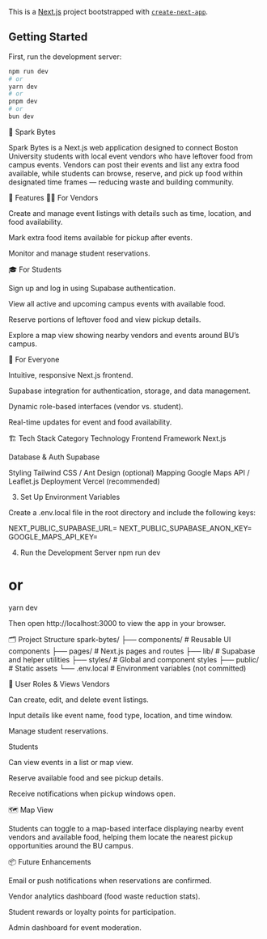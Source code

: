 This is a [Next.js](https://nextjs.org) project bootstrapped with [`create-next-app`](https://nextjs.org/docs/app/api-reference/cli/create-next-app).

## Getting Started

First, run the development server:

```bash
npm run dev
# or
yarn dev
# or
pnpm dev
# or
bun dev
```
🍴 Spark Bytes

Spark Bytes is a Next.js web application designed to connect Boston University students with local event vendors who have leftover food from campus events. Vendors can post their events and list any extra food available, while students can browse, reserve, and pick up food within designated time frames — reducing waste and building community.

🚀 Features
👩‍🍳 For Vendors

Create and manage event listings with details such as time, location, and food availability.

Mark extra food items available for pickup after events.

Monitor and manage student reservations.

🎓 For Students

Sign up and log in using Supabase authentication.

View all active and upcoming campus events with available food.

Reserve portions of leftover food and view pickup details.

Explore a map view showing nearby vendors and events around BU’s campus.

🧭 For Everyone

Intuitive, responsive Next.js frontend.

Supabase integration for authentication, storage, and data management.

Dynamic role-based interfaces (vendor vs. student).

Real-time updates for event and food availability.

🏗️ Tech Stack
Category	Technology
Frontend Framework	Next.js

Database & Auth	Supabase

Styling	Tailwind CSS / Ant Design (optional)
Mapping	Google Maps API / Leaflet.js
Deployment	Vercel (recommended)

3. Set Up Environment Variables

Create a .env.local file in the root directory and include the following keys:

NEXT_PUBLIC_SUPABASE_URL=<your-supabase-url>
NEXT_PUBLIC_SUPABASE_ANON_KEY=<your-supabase-anon-key>
GOOGLE_MAPS_API_KEY=<your-google-maps-api-key>

4. Run the Development Server
npm run dev
# or
yarn dev


Then open http://localhost:3000
 to view the app in your browser.

🗂️ Project Structure
spark-bytes/
├── components/          # Reusable UI components
├── pages/               # Next.js pages and routes
├── lib/                 # Supabase and helper utilities
├── styles/              # Global and component styles
├── public/              # Static assets
└── .env.local           # Environment variables (not committed)

🔐 User Roles & Views
Vendors

Can create, edit, and delete event listings.

Input details like event name, food type, location, and time window.

Manage student reservations.

Students

Can view events in a list or map view.

Reserve available food and see pickup details.

Receive notifications when pickup windows open.

🗺️ Map View

Students can toggle to a map-based interface displaying nearby event vendors and available food, helping them locate the nearest pickup opportunities around the BU campus.

📦 Future Enhancements

Email or push notifications when reservations are confirmed.

Vendor analytics dashboard (food waste reduction stats).

Student rewards or loyalty points for participation.

Admin dashboard for event moderation.